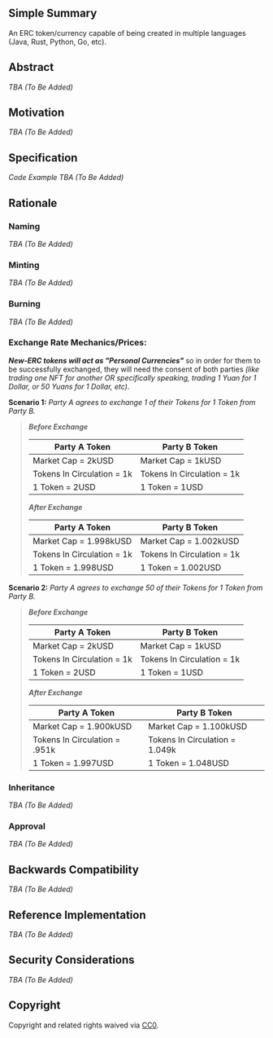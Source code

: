 ## Simple Summary
An ERC token/currency capable of being created in multiple languages (Java, Rust, Python, Go, etc).

## Abstract
*TBA (To Be Added)*

## Motivation
*TBA (To Be Added)*

## Specification
*Code Example TBA (To Be Added)*

## Rationale

### Naming
*TBA (To Be Added)*

### Minting
*TBA (To Be Added)*

### Burning
*TBA (To Be Added)*

### Exchange Rate Mechanics/Prices:

***New-ERC tokens will act as "Personal Currencies"*** so in order for them to be successfully exchanged, they will need the consent of both parties *(like trading one NFT for another OR specifically speaking, trading 1 Yuan for 1 Dollar, or 50 Yuans for 1 Dollar, etc)*.

**Scenario 1:** *Party A agrees to exchange 1 of their Tokens for 1 Token from Party B.*

> ***Before Exchange***
> 
> | Party A Token              | Party B Token              |
> | -------------------------- | -------------------------- |
> | Market Cap = 2kUSD         | Market Cap = 1kUSD         |
> | Tokens In Circulation = 1k | Tokens In Circulation = 1k |
> | 1 Token = 2USD             | 1 Token = 1USD             |
> 
> ***After Exchange***
> 
> | Party A Token              | Party B Token              |
> | -------------------------- | -------------------------- |
> | Market Cap = 1.998kUSD     | Market Cap = 1.002kUSD     |
> | Tokens In Circulation = 1k | Tokens In Circulation = 1k |
> | 1 Token = 1.998USD         | 1 Token = 1.002USD         |

**Scenario 2:** *Party A agrees to exchange 50 of their Tokens for 1 Token from Party B.*

> ***Before Exchange***
> 
> | Party A Token              | Party B Token              |
> | -------------------------- | -------------------------- |
> | Market Cap = 2kUSD         | Market Cap = 1kUSD         |
> | Tokens In Circulation = 1k | Tokens In Circulation = 1k |
> | 1 Token = 2USD             | 1 Token = 1USD             |
> 
> ***After Exchange***
> 
> | Party A Token                 | Party B Token                  |
> | ----------------------------- | ------------------------------ |
> | Market Cap = 1.900kUSD        | Market Cap = 1.100kUSD         |
> | Tokens In Circulation = .951k | Tokens In Circulation = 1.049k |
> | 1 Token = 1.997USD            | 1 Token = 1.048USD             |

### Inheritance
*TBA (To Be Added)*

### Approval
*TBA (To Be Added)*

## Backwards Compatibility
*TBA (To Be Added)*

## Reference Implementation
*TBA (To Be Added)*

## Security Considerations
*TBA (To Be Added)*

## Copyright
Copyright and related rights waived via [CC0](https://creativecommons.org/publicdomain/zero/1.0/).

